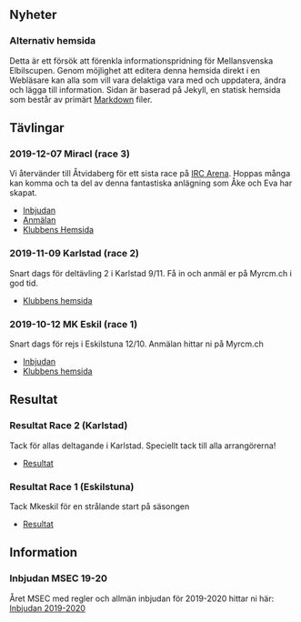 ## Nyheter

### Alternativ hemsida
Detta är ett försök att förenkla informationspridning för Mellansvenska Elbilscupen. Genom möjlighet att editera denna hemsida direkt i en Webläsare kan alla som vill vara delaktiga vara med och uppdatera, ändra och lägga till information.
Sidan är baserad på Jekyll, en statisk hemsida som består av primärt [Markdown](https://www.markdownguide.org/cheat-sheet) filer.



## Tävlingar
### 2019-12-07 Miracl (race 3)
Vi återvänder till Åtvidaberg för ett sista race på [IRC Arena](https://www.facebook.com/ircarena). Hoppas många kan komma och ta del av denna fantastiska anlägning som Åke och Eva har skapat.
- [Inbjudan](https://idrottonline.se/MRCLinkoping-Bilsport)
- [Anmälan](https://www.myrcm.ch/myrcm/main?hId[1]=bkg&dId[E]=49565&pLa=en)
- [Klubbens Hemsida](https://www.facebook.com/ircarena)

### 2019-11-09 Karlstad (race 2)
Snart dags för deltävling 2 i Karlstad 9/11.
Få in och anmäl er på Myrcm.ch i god tid.
- [Klubbens hemsida](https://idrottonline.se/KarlstadMiniracingMHFUngdom-Bilsport)

### 2019-10-12 MK Eskil (race 1)
Snart dags för rejs i Eskilstuna 12/10.
Anmälan hittar ni på Myrcm.ch
- [Inbjudan](https://drive.google.com/file/d/1_3HFGBHzxH8RNRNw0zsxZIVdGvvZQHz0/view?fbclid=IwAR2iRAZEZd0inddBPvJ1EgiuqL3DjQmqjIHC65udkmRPJY3uAUK1WVdgLfo)
- [Klubbens hemsida](https://www.mkeskil.se)



## Resultat

### Resultat Race 2 (Karlstad)
Tack för allas deltagande i Karlstad. Speciellt tack till alla arrangörerna!
- [Resultat](https://www.myrcm.ch/myrcm/main?pLa=en&dFi=karlstad&dId[E]=49195&hId[1]=search)

### Resultat Race 1 (Eskilstuna)
Tack Mkeskil för en strålande start på säsongen
- [Resultat](https://www.myrcm.ch/myrcm/main?pLa=it&dFi=msec&dId[E]=48675&hId[1]=search)



## Information

### Inbjudan MSEC 19-20
Året MSEC med regler och allmän inbjudan för 2019-2020 hittar ni här: [Inbjudan 2019-2020](./files/MSEC-19-20.pdf)

